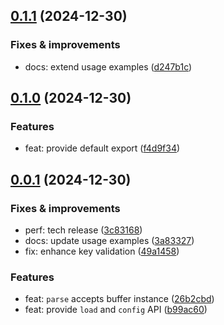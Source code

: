 ## [0.1.1](https://github.com/webpod/envapi/compare/v0.1.0...v0.1.1) (2024-12-30)

### Fixes & improvements
* docs: extend usage examples ([d247b1c](https://github.com/webpod/envapi/commit/d247b1c78ec64f88fd8162de27c4c945a84e9b5f))

## [0.1.0](https://github.com/webpod/envapi/compare/v0.0.1...v0.1.0) (2024-12-30)

### Features
* feat: provide default export ([f4d9f34](https://github.com/webpod/envapi/commit/f4d9f346fd9b874fe36432048f93f04be79d575a))

## [0.0.1](https://github.com/webpod/envapi/compare/undefined...v0.0.1) (2024-12-30)

### Fixes & improvements
* perf: tech release ([3c83168](https://github.com/webpod/envapi/commit/3c83168d6780b880366cd9b9feaa8f8e618aabc8))
* docs: update usage examples ([3a83327](https://github.com/webpod/envapi/commit/3a83327b6d92b0678dba9b6cb658aee945be1192))
* fix: enhance key validation ([49a1458](https://github.com/webpod/envapi/commit/49a1458e0cdc0c83b59fda44bdd4b3df2737b55f))

### Features
* feat: `parse` accepts buffer instance ([26b2cbd](https://github.com/webpod/envapi/commit/26b2cbd8a24a7c28db306b571009d169bb298c5d))
* feat: provide `load` and `config` API ([b99ac60](https://github.com/webpod/envapi/commit/b99ac600016faffcda90d62a304557fa1d5d1fc3))
